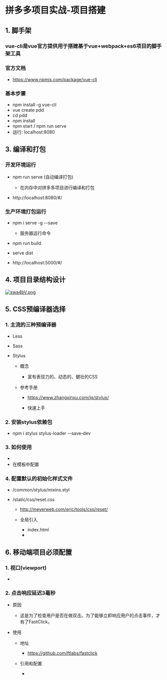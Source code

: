 # 拼多多项目实战-项目搭建

## 1. 脚手架

### vue-cli是vue官方提供用于搭建基于vue+webpack+es6项目的脚手架工具

### 官方文档

- https://www.npmjs.com/package/vue-cli

### 基本步骤

- npm install -g vue-cli
- vue create pdd
- cd pdd
- npm install
- npm start  /  npm run serve
- 运行: localhost:8080



## 3. 编译和打包

### 开发环境运行

- npm run serve (自动编译打包)

	- 在内存中对拼多多项目进行编译和打包

- http://localhost:8080/#/

### 生产环境打包运行

- npm i serve  -g --save

	- 服务器运行命令

- npm run build
- serve dist
- http://localhost:5000/#/

## 4. 项目目录结构设计

[![swa4bV.png](https://s3.ax1x.com/2021/01/15/swa4bV.png)](https://imgchr.com/i/swa4bV)

## 5. CSS预编译器选择

### 1. 主流的三种预编译器

- Less
- Sass
- Stylus

	- 概念

		- 富有表现力的、动态的、健壮的CSS

	- 参考手册

		- https://www.zhangxinxu.com/jq/stylus/

		- 快速上手

### 2. 安装stylus依赖包

- npm i stylus stylus-loader --save-dev

### 3. 如何使用

- <style scoped lang="stylus" ref="stylesheet/stylus"></style>
- 在模板中配置

### 4. 配置默认的初始化样式文件

- /common/stylus/mixins.styl
- /static/css/reset.css

	- http://meyerweb.com/eric/tools/css/reset/

	- 全局引入

		- index.html
		- <link rel="stylesheet" href="/static/css/reset.css">

## 6. 移动端项目必须配置

### 1. 视口(viewport)

- <meta name="viewport" content="width=device-width, initial-scale=1.0, maximum-scale=1.0, minimum-scale=1.0, user-scalable=no">

### 2. 点击响应延迟3毫秒

- 原因

	- 这是为了检查用户是否在做双击。为了能够立即响应用户的点击事件，才有了FastClick。

- 使用

	- 地址

		- https://github.com/ftlabs/fastclick

	- 引用和配置

		- <script src="static/js/fastclick.js"></script>
<script>
      if ('addEventListener' in document) {
        document.addEventListener('DOMContentLoaded', function() {
          FastClick.attach(document.body);
        }, false);
      }
</script>

